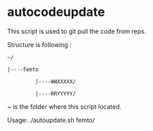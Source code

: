 # autocodeupdate

This script is used to git pull the code from reps.

Structure is following :

    ~/

    |----femto

             |----WWXXXXX/

             |----RRYYYYY/


~ is the folder where this script located.

Usage:
./autoupdate.sh femto/

